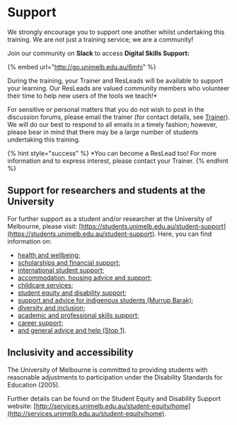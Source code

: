# Support

We strongly encourage you to support one another whilst undertaking this training. We are not just a training service; we are a community!

Join our community on **Slack** to access **Digital Skills Support:**

{% embed url="http://go.unimelb.edu.au/6mhi" %}

During the training, your Trainer and ResLeads will be available to support your learning. Our ResLeads are valued community members who volunteer their time to help new users of the tools we teach!\*

For sensitive or personal matters that you do not wish to post in the discussion forums, please email the trainer \(for contact details, see [Trainer](overview/trainer.md)\). We will do our best to respond to all emails in a timely fashion; however, please bear in mind that there may be a large number of students undertaking this training.

{% hint style="success" %}
\*You can become a ResLead too! For more information and to express interest, please contact your Trainer.
{% endhint %}

## Support for researchers and students at the University

For further support as a student and/or researcher at the University of Melbourne, please visit: [https://students.unimelb.edu.au/student-support](https://students.unimelb.edu.au/student-support). Here, you can find information on:

* [health and wellbeing;](https://students.unimelb.edu.au/health)
* [scholarships and financial support;](https://students.unimelb.edu.au/student-support/scholarships-and-financial-support)
* [international student support;](https://students.unimelb.edu.au/student-support/international-student-support)
* [accommodation, housing advice and support;](https://students.unimelb.edu.au/student-support/housing)
* [childcare services;](https://students.unimelb.edu.au/student-support/childcare)
* [student equity and disability support;](https://services.unimelb.edu.au/student-equity/home)
* [support and advice for indigenous students \(Murrup Barak\);](https://murrupbarak.unimelb.edu.au/home)
* [diversity and inclusion;](https://students.unimelb.edu.au/student-support/diversity-and-inclusion)
* [academic and professional skills support;](https://services.unimelb.edu.au/academicskills)
* [career support;](https://students.unimelb.edu.au/careers)
* [and general advice and help \(Stop 1\)](https://students.unimelb.edu.au/stop1).

## Inclusivity and accessibility

The University of Melbourne is committed to providing students with reasonable adjustments to participation under the Disability Standards for Education \(2005\).

Further details can be found on the Student Equity and Disability Support website: [http://services.unimelb.edu.au/student-equity/home](http://services.unimelb.edu.au/student-equity/home).


